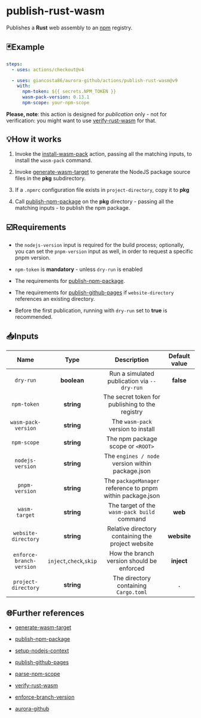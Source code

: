 # publish-rust-wasm

Publishes a **Rust** web assembly to an [npm](https://www.npmjs.com/) registry.

## 🃏Example

```yaml
steps:
  - uses: actions/checkout@v4

  - uses: giancosta86/aurora-github/actions/publish-rust-wasm@v9
    with:
      npm-token: ${{ secrets.NPM_TOKEN }}
      wasm-pack-version: 0.13.1
      npm-scope: your-npm-scope
```

**Please, note**: this action is designed for _publication_ only - not for verification: you might want to use [verify-rust-wasm](../verify-rust-wasm/README.md) for that.

## 💡How it works

1. Invoke the [install-wasm-pack](../install-wasm-pack/README.md) action, passing all the matching inputs, to install the `wasm-pack` command.

1. Invoke [generate-wasm-target](../generate-wasm-target/README.md) to generate the NodeJS package source files in the **pkg** subdirectory.

1. If a `.npmrc` configuration file exists in `project-directory`, copy it to **pkg**

1. Call [publish-npm-package](../publish-npm-package/README.md) on the **pkg** directory - passing all the matching inputs - to publish the npm package.

## ☑️Requirements

- the `nodejs-version` input is required for the build process; optionally, you can set the `pnpm-version` input as well, in order to request a specific pnpm version.

- `npm-token` is **mandatory** - unless `dry-run` is enabled

- The requirements for [publish-npm-package](../publish-npm-package/README.md).

- The requirements for [publish-github-pages](../publish-github-pages/README.md) if `website-directory` references an existing directory.

- Before the first publication, running with `dry-run` set to **true** is recommended.

## 📥Inputs

|           Name           |          Type           |                        Description                         | Default value |
| :----------------------: | :---------------------: | :--------------------------------------------------------: | :-----------: |
|        `dry-run`         |       **boolean**       |        Run a simulated publication via `--dry-run`         |   **false**   |
|       `npm-token`        |       **string**        |      The secret token for publishing to the registry       |               |
|   `wasm-pack-version`    |       **string**        |             The `wasm-pack` version to install             |               |
|       `npm-scope`        |       **string**        |             The npm package scope or `<ROOT>`              |               |
|     `nodejs-version`     |       **string**        |      The `engines / node` version within package.json      |               |
|      `pnpm-version`      |       **string**        | The `packageManager` reference to pnpm within package.json |               |
|      `wasm-target`       |       **string**        |        The target of the `wasm-pack build` command         |    **web**    |
|   `website-directory`    |       **string**        |     Relative directory containing the project website      |  **website**  |
| `enforce-branch-version` | `inject`,`check`,`skip` |         How the branch version should be enforced          |  **inject**   |
|   `project-directory`    |       **string**        |           The directory containing `Cargo.toml`            |     **.**     |

## 🌐Further references

- [generate-wasm-target](../generate-wasm-target/README.md)

- [publish-npm-package](../publish-npm-package/README.md)

- [setup-nodejs-context](../setup-nodejs-context/README.md)

- [publish-github-pages](../publish-github-pages/README.md)

- [parse-npm-scope](../parse-npm-scope/README.md)

- [verify-rust-wasm](../verify-rust-wasm/README.md)

- [enforce-branch-version](../enforce-branch-version/README.md)

- [aurora-github](../../README.md)
